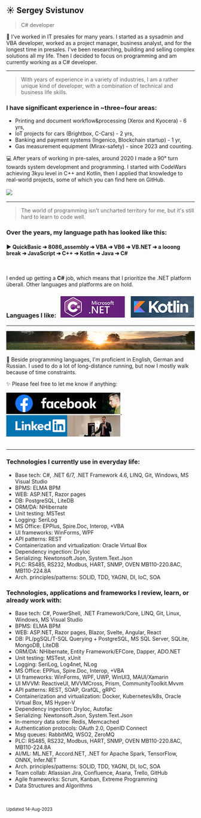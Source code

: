 
## ☀️ Sergey Svistunov
> C# developer 

👔   I've worked in IT presales for many years. I started as a sysadmin and VBA developer, worked as a project manager, business analyst, and for the longest time in presales. I've been researching, building and selling complex solutions all my life.
Then I decided to focus on programming and am currently working as a C# developer.
<br>
***
> With years of experience in a variety of industries, I am a rather unique kind of developer, with a combination of technical and business life skills.
### I have significant experience in ~three~four areas:
* Printing and document workflow&processing (Xerox and Kyocera) - 6 yrs,
* IoT projects for cars (Brightbox, C-Cars) - 2 yrs,
* Banking and payment systems (Ingenico, Blockchain startup) - 1 yr,
* Gas measurement equipment (Mirax-safety) - since 2023 and counting.

💻 After years of working in pre-sales, around 2020 I made a 90° turn towards system development and programming. I started with CodeWars achieving 3kyu level in C++ and Kotlin, then I applied that knowledge to real-world projects, some of which you can find here on GitHub. 
<br> <br> <img src="https://www.codewars.com/users/SergeyFM/badges/large?theme=light"> 
***
> The world of programming isn't uncharted territory for me,  but it's still hard to learn to code well. 

### Over the years, my language path has looked like this:

#### :arrow_forward: QuickBasic ➔ 8086_assembly ➔ VBA ➔ VB6 ➔ VB.NET ➔ a looong break ➔ JavaScript ➔ C++ ➔ Kotlin ➔ Java ➔ C# 

<br>

I ended up getting a **C#** job, which means that I prioritize the .NET platform überall. Other languages and platforms are on hold. <br>

### Languages I like: &nbsp; <img src="small_c-sharp-dot-net.png" height=57px> &nbsp;&nbsp; <img src="small_kotlin.png" height=57px> 

***
<img src="panorama.jpg" height=50px width=100%>

🏃 Beside programming languages, I'm proficient in English, German and Russian. 
I used to do a lot of long-distance running, but now I mostly walk because of time constraints.



✨ Please feel free to let me know if anything:  

<a href="https://www.facebook.com/svistunovsergey" target="_blank">  <img src="my_fb_icon.png" height=57px> </a>  &nbsp;&nbsp; <a href="https://linkedin.com/in/sergeysvistunov" target="_blank">  <img src="my_li_icon.png" height=57px> </a>
<br><br>

***

### Technologies I currently use in everyday life:
*	Base tech: C#, .NET 6/7, .NET Framework 4.6, LINQ, Git, Windows, MS Visual Studio
*	BPMS: ELMA BPM
*	WEB: ASP.NET, Razor pages
*	DB: PostgreSQL, LiteDB
*	ORM/DA: NHibernate
*	Unit testing: MSTest
*	Logging: SeriLog
*	MS Office: EPPlus, Spire.Doc, Interop, +VBA
*	UI frameworks: WinForms, WPF
*	API patterns: REST
*	Containerization and virtualization: Oracle Virtual Box
*	Dependency ingection: DryIoc
*	Serializing: Newtonsoft.Json, System.Text.Json
*	PLC: RS485, RS232, Modbus, HART, SNMP, OVEN MB110-220.8AC, MB110-224.8A
*	Arch. principles/patterns: SOLID, TDD, YAGNI, DI, IoC, SOA

### Technologies, applications and frameworks I review, learn, or already work with:
*	Base tech: C#, PowerShell, .NET Framework/Core, LINQ, Git, Linux, Windows, MS Visual Studio
*	BPMS: ELMA BPM
*	WEB: ASP.NET, Razor pages, Blazor, Svelte, Angular, React
*	DB: PL/pgSQL/T-SQL Querying + PostgreSQL, MS SQL Server, SQLite, MongoDB, LiteDB
*	ORM/DA: NHibernate, Entity Framework/EFCore, Dapper, ADO.NET
*	Unit testing: MSTest, xUnit
*	Logging: SeriLog, Log4net, NLog
*	MS Office: EPPlus, Spire.Doc, Interop, +VBA
*	UI frameworks: WinForms, WPF, UWP, WinUI3, MAUI/Xamarin
*	UI MVVM: ReactiveUI, MVVMCross, Prism, CommunityToolkit.Mvvm
*	API patterns: REST, SOAP, GrafQL, gRPC
*	Containerization and virtualization: Docker, Kubernetes/k8s, Oracle Virtual Box, MS Hyper-V 
*	Dependency ingection: DryIoc, Autofac
*	Serializing: Newtonsoft.Json, System.Text.Json
*	In-memory data sotre: Redis, Memcached
*	Authentication protocols: OAuth 2.0, OpenID Connect
*	Msg queues: RabbitMQ, WSO2, ZeroMQ
*	PLC: RS485, RS232, Modbus, HART, SNMP, OVEN MB110-220.8AC, MB110-224.8A
*	AI/ML: ML.NET, Accord.NET, .NET for Apache Spark, TensorFlow, ONNX, Infer.NET
*	Arch. principles/patterns: SOLID, TDD, YAGNI, DI, IoC, SOA
*	Team collab: Atlassian Jira, Confluence, Asana, Trello, GitHub
*	Agile frameworks: Scrum, Kanban, Extreme Programming
*	Data Structures and Algorithms

<br> <br> 
<sup> Updated 14-Aug-2023 </sup>


